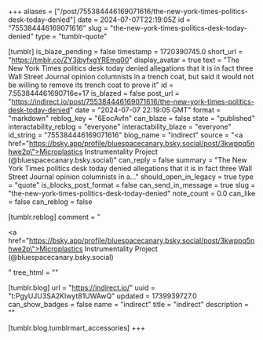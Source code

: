 +++
aliases = ["/post/755384446169071616/the-new-york-times-politics-desk-today-denied"]
date = 2024-07-07T22:19:05Z
id = "755384446169071616"
slug = "the-new-york-times-politics-desk-today-denied"
type = "tumblr-quote"

[tumblr]
is_blaze_pending = false
timestamp = 1720390745.0
short_url = "https://tmblr.co/ZY3jbyfxgYREmq00"
display_avatar = true
text = "The New York Times politics desk today denied allegations that it is in fact three Wall Street Journal opinion columnists in a trench coat, but said it would not be willing to remove its trench coat to prove it"
id = 7.553844461690716e+17
is_blazed = false
post_url = "https://indirect.io/post/755384446169071616/the-new-york-times-politics-desk-today-denied"
date = "2024-07-07 22:19:05 GMT"
format = "markdown"
reblog_key = "6EocAvfn"
can_blaze = false
state = "published"
interactability_reblog = "everyone"
interactability_blaze = "everyone"
id_string = "755384446169071616"
blog_name = "indirect"
source = "<a href=\"https://bsky.app/profile/bluespacecanary.bsky.social/post/3kwppq5nhwe2p\">Microplastics Instrumentality Project (@bluespacecanary.bsky.social)</a>"
can_reply = false
summary = "The New York Times politics desk today denied allegations that it is in fact three Wall Street Journal opinion columnists in a..."
should_open_in_legacy = true
type = "quote"
is_blocks_post_format = false
can_send_in_message = true
slug = "the-new-york-times-politics-desk-today-denied"
note_count = 0.0
can_like = false
can_reblog = false

[tumblr.reblog]
comment = "<p><a href=\"https://bsky.app/profile/bluespacecanary.bsky.social/post/3kwppq5nhwe2p\">Microplastics Instrumentality Project (@bluespacecanary.bsky.social)</a></p>"
tree_html = ""

[tumblr.blog]
url = "https://indirect.io/"
uuid = "t:PgyUJU3SA2Klwyt81UWAwQ"
updated = 1739939727.0
can_show_badges = false
name = "indirect"
title = "indirect"
description = ""

[tumblr.blog.tumblrmart_accessories]
+++
